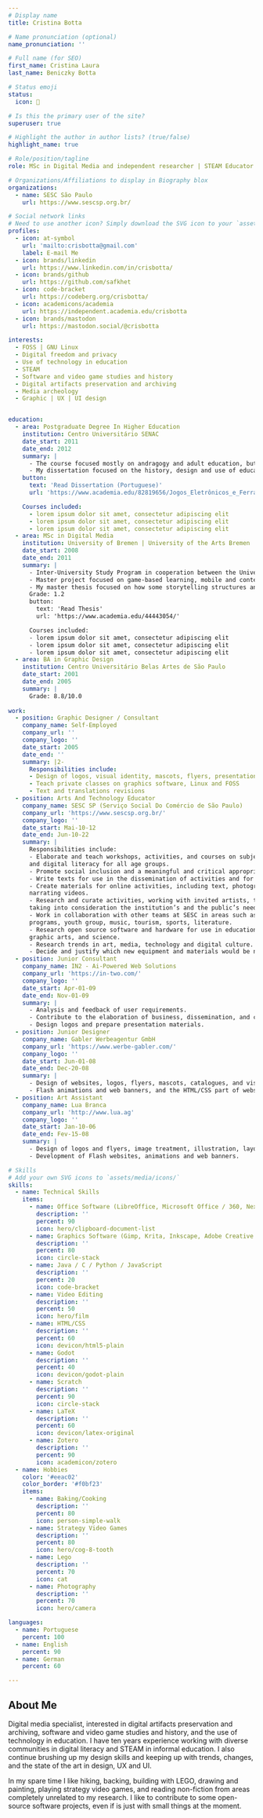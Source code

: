 ```yaml
---
# Display name
title: Cristina Botta

# Name pronunciation (optional)
name_pronunciation: ''

# Full name (for SEO)
first_name: Cristina Laura
last_name: Beniczky Botta

# Status emoji
status:
  icon: 🌿

# Is this the primary user of the site?
superuser: true

# Highlight the author in author lists? (true/false)
highlight_name: true

# Role/position/tagline
role: MSc in Digital Media and independent researcher | STEAM Educator | Graphic Designer

# Organizations/Affiliations to display in Biography blox
organizations:
  - name: SESC São Paulo
    url: https://www.sescsp.org.br/

# Social network links
# Need to use another icon? Simply download the SVG icon to your `assets/media/icons/` folder.
profiles:
  - icon: at-symbol
    url: 'mailto:crisbotta@gmail.com'
    label: E-mail Me
  - icon: brands/linkedin
    url: https://www.linkedin.com/in/crisbotta/
  - icon: brands/github
    url: https://github.com/safkhet
  - icon: code-bracket
    url: https://codeberg.org/crisbotta/
  - icon: academicons/academia
    url: https://independent.academia.edu/crisbotta
  - icon: brands/mastodon
    url: https://mastodon.social/@crisbotta

interests:
  - FOSS | GNU Linux
  - Digital freedom and privacy
  - Use of technology in education
  - STEAM
  - Software and video game studies and history
  - Digital artifacts preservation and archiving
  - Media archeology
  - Graphic | UX | UI design


education:
  - area: Postgraduate Degree In Higher Education
    institution: Centro Universitário SENAC
    date_start: 2011
    date_end: 2012
    summary: |
      - The course focused mostly on andragogy and adult education, but pedagogy was also discussed and used as a base for teaching techniques comparisons.
      - My dissertation focused on the history, design and use of educational software and games, and on the creation and implementation of a postgraduate course to teach educational game design.
    button:
      text: 'Read Dissertation (Portuguese)'
      url: 'https://www.academia.edu/82819656/Jogos_Eletrônicos_e_Ferramentas_de_Criação_para_Educação'

    Courses included:
      - lorem ipsum dolor sit amet, consectetur adipiscing elit
      - lorem ipsum dolor sit amet, consectetur adipiscing elit
      - lorem ipsum dolor sit amet, consectetur adipiscing elit
  - area: MSc in Digital Media
    institution: University of Bremen | University of the Arts Bremen | Universitiy of Applied Sciences Bremen | Universitiy of Applied Sciences Bremerhaven
    date_start: 2008
    date_end: 2011
    summary: |
      - Inter-University Study Program in cooperation between the University of Bremen, University of the Arts Bremen, and Universities of Applied Sciences Bremen and Bremerhaven.
      - Master project focused on game-based learning, mobile and context aware games, and interaction design.
      - My master thesis focused on how some storytelling structures and the limitations of simulations affect how video games are designed and played.
      Grade: 1.2
      button:
        text: 'Read Thesis'
        url: 'https://www.academia.edu/44443054/'

      Courses included:
      - lorem ipsum dolor sit amet, consectetur adipiscing elit
      - lorem ipsum dolor sit amet, consectetur adipiscing elit
      - lorem ipsum dolor sit amet, consectetur adipiscing elit
  - area: BA in Graphic Design
    institution: Centro Universitário Belas Artes de São Paulo
    date_start: 2001
    date_end: 2005
    summary: |
      Grade: 8.8/10.0
     
work:
  - position: Graphic Designer / Consultant
    company_name: Self-Employed
    company_url: ''
    company_logo: ''
    date_start: 2005
    date_end: ''
    summary: |2-
      Responsibilities include:
      - Design of logos, visual identity, mascots, flyers, presentation materials and websites. Photography processing/treatment and illustrations.
      - Teach private classes on graphics software, Linux and FOSS
      - Text and translations revisions
  - position: Arts And Technology Educator
    company_name: SESC SP (Serviço Social Do Comércio de São Paulo)
    company_url: 'https://www.sescsp.org.br/'
    company_logo: ''
    date_start: Mai-10-12
    date_end: Jun-10-22
    summary: |
      Responsibilities include:
      - Elaborate and teach workshops, activities, and courses on subjects related to arts, culture, technology,
      and digital literacy for all age groups.
      - Promote social inclusion and a meaningful and critical appropriation of the use of technology.
      - Write texts for use in the dissemination of activities and for the SESC website.
      - Create materials for online activities, including text, photography and graphics, and editing and
      narrating videos.
      - Research and curate activities, working with invited artists, teachers, and specialists to adapt them
      taking into consideration the institution’s and the public’s needs.
      - Work in collaboration with other teams at SESC in areas such as social development, after school
      programs, youth group, music, tourism, sports, literature.
      - Research open source software and hardware for use in education, digital literacy, digital fabrication,
      graphic arts, and science.
      - Research trends in art, media, technology and digital culture.
      - Decide and justify which new equipment and materials would be needed and acquired.
  - position: Junior Consultant
    company_name: IN2 - Ai-Powered Web Solutions
    company_url: 'https://in-two.com/'
    company_logo: ''
    date_start: Apr-01-09
    date_end: Nov-01-09
    summary: |
      - Analysis and feedback of user requirements.
      - Contribute to the elaboration of business, dissemination, and communication plans.
      - Design logos and prepare presentation materials.
  - position: Junior Designer
    company_name: Gabler Werbeagentur GmbH
    company_url: 'https://www.werbe-gabler.com/'
    company_logo: ''
    date_start: Jun-01-08
    date_end: Dec-20-08
    summary: |
      - Design of websites, logos, flyers, mascots, catalogues, and visual identity.
      - Flash animations and web banners, and the HTML/CSS part of websites.
  - position: Art Assistant
    company_name: Lua Branca
    company_url: 'http://www.lua.ag'
    company_logo: ''
    date_start: Jan-10-06
    date_end: Fev-15-08
    summary: |
      - Design of logos and flyers, image treatment, illustration, layout.
      - Development of Flash websites, animations and web banners.

# Skills
# Add your own SVG icons to `assets/media/icons/`
skills:
  - name: Technical Skills
    items:
      - name: Office Software (LibreOffice, Microsoft Office / 360, Nextcloud)
        description: ''
        percent: 90
        icon: hero/clipboard-document-list
      - name: Graphics Software (Gimp, Krita, Inkscape, Adobe Creative Suite)
        description: ''
        percent: 80
        icon: circle-stack
      - name: Java / C / Python / JavaScript
        description: ''
        percent: 20
        icon: code-bracket
      - name: Video Editing
        description: ''
        percent: 50
        icon: hero/film
      - name: HTML/CSS
        description: ''
        percent: 60
        icon: devicon/html5-plain
      - name: Godot
        description: ''
        percent: 40
        icon: devicon/godot-plain
      - name: Scratch
        description: ''
        percent: 90
        icon: circle-stack
      - name: LaTeX
        description: ''
        percent: 60
        icon: devicon/latex-original
      - name: Zotero
        description: ''
        percent: 90
        icon: academicon/zotero
  - name: Hobbies
    color: '#eeac02'
    color_border: '#f0bf23'
    items:
      - name: Baking/Cooking
        description: ''
        percent: 80
        icon: person-simple-walk
      - name: Strategy Video Games
        description: ''
        percent: 80
        icon: hero/cog-8-tooth
      - name: Lego
        description: ''
        percent: 70
        icon: cat
      - name: Photography
        description: ''
        percent: 70
        icon: hero/camera

languages:
  - name: Portuguese
    percent: 100
  - name: English
    percent: 90
  - name: German
    percent: 60

---
```


## About Me

Digital media specialist, interested in digital artifacts preservation and archiving, software and video game studies and history, and the use of technology in education. I have ten years experience working with diverse communities in digital literacy and STEAM in informal education. I also continue brushing up my design skills and keeping up with trends, changes, and the state of the art in design, UX and UI.

In my spare time I like hiking, backing, building with LEGO, drawing and painting, playing strategy video games, and reading non-fiction from areas completely unrelated to my research. I like to contribute to some open-source software projects, even if is just with small things at the moment.
